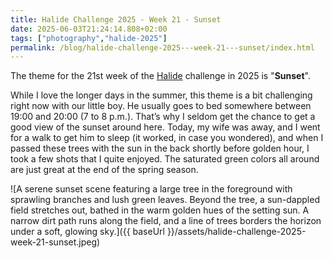 ```yaml
---
title: Halide Challenge 2025 - Week 21 - Sunset
date: 2025-06-03T21:24:14.808+02:00
tags: ["photography","halide-2025"]
permalink: /blog/halide-challenge-2025---week-21---sunset/index.html
---
```


The theme for the 21st week of the [Halide](https://halide.cam) challenge in 2025 is "**Sunset**".

While I love the longer days in the summer, this theme is a bit challenging right now with our little boy. He usually goes to bed somewhere between 19:00 and 20:00 (7 to 8 p.m.). That’s why I seldom get the chance to get a good view of the sunset around here. Today, my wife was away, and I went for a walk to get him to sleep (it worked, in case you wondered), and when I passed these trees with the sun in the back shortly before golden hour, I took a few shots that I quite enjoyed. The saturated green colors all around are just great at the end of the spring season.

![A serene sunset scene featuring a large tree in the foreground with sprawling branches and lush green leaves. Beyond the tree, a sun-dappled field stretches out, bathed in the warm golden hues of the setting sun. A narrow dirt path runs along the field, and a line of trees borders the horizon under a soft, glowing sky.]({{ baseUrl }}/assets/halide-challenge-2025-week-21-sunset.jpeg)